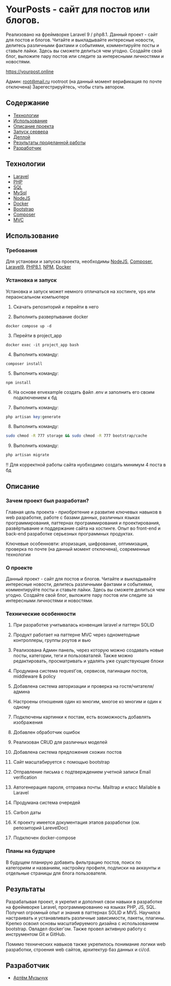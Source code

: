 # YourPosts - сайт для постов или блогов.

Реализовано на фреймворке Laravel 9 / php8.1. 
Данный проект - сайт для постов и блогов. Читайте и выкладывайте интересные новости, делитесь различными фактами и событиями, комментируйте посты и ставьте лайки. Здесь вы сможете делиться чем угодно. Создайте свой блог, выложите пару постов или следите за интересными личностями и новостями.

https://yourpost.online

Админ: root@mail.ru rootroot (на данный момент верификация по почте отключена) Зарегестрируйтесь, чтобы стать автором.

## Содержание
- [Технологии](#технологии)
- [Использование](#использование)
- [Описание проекта](#описание)
- [Запуск сервера](#Запуск)
- [Деплой](#Деплой)
- [Результаты проделанной работы](#Результаты)
- [Разработчик](#разработчик)

## Технологии
- [Laravel](https://laravel.com)
- [PHP](https://www.php.net)
- [SQL](https://ru.wikipedia.org/wiki/SQL)
- [MySql](https://www.mysql.com)
- [NodeJS](https://www.node.org)
- [Docker](https://www.docker.com)
- [Bootstrap](https://getbootstrap.com)
- [Composer](https://getcomposer.org)
- [MVC](https://en.wikipedia.org/wiki/Model–view–controller)

## Использование

### Требования

Для установки и запуска проекта, необходимы [NodeJS](https://nodejs.org/), [Composer](https://getcomposer.org), [Laravel9](https://laravel.com), [PHP8.1](https://www.php.net), [NPM](https://www.npmjs.com), [Docker](https://www.docker.com)

### Установка и запуск

Установка и запуск может немного отличаться на хостинге, vps или пераонсальном компьютере

1) Скачать репозиторий и перейти в него

2) Выполнить развертывание docker
```docker
docker compose up -d
```

3) Перейти в project_app 
```docker
docker exec -it project_app bash
```

4) Выполнить команду:
```composer
composer install 
```

5) Выполнить команду:
```npm
npm install 
```

6) На основе envexample создать файл .env и заполнить его своим подключением к бд

7) Выполнить команду:
```php
php artisan key:generate
```

8) Выполнить команду:
```bash
sudo chmod -R 777 storage && sudo chmod -R 777 bootstrap/cache
```

9) Выполнить команду:
```php
php artisan migrate
```

!! Для корректной работы сайта нуобходимо создать минимум 4 поста в бд

## Описание

### Зачем проект был разработан?

Главная цель проекта - приобретение и развитие ключевых навыков в web разработке, работе с базами данных, различных языках программирования, паттернах программирования и проектирования, развёртывание и поддержание сайта на хостинге. Опыт во front-end и back-end разработке серьезных программных продуктах.

Ключевые особенновти: аторизация, шифрование, оптимизация, проверка по почте (на данный момент отключена), современные технологии

### О проекте

Данный проект - сайт для постов и блогов. Читайте и выкладывайте интересные новости, делитесь различными фактами и событиями, комментируйте посты и ставьте лайки. Здесь вы сможете делиться чем угодно. Создайте свой блог, выложите пару постов или следите за интересными личностями и новостями.

### Технические особенности

1) При разработке учитывалась конвенция laravel и паттерн SOLID
2) Продукт работает на паттерне MVC через однометодные контроллеры, группы роутов и вью 
3) Реализована Админ панель, через которую можно создавать новые посты, категории, теги и пользоваталей. Также можно редактировать, просматривать и удалять уже существующие блоки
4) Продумана система request'ов, сервисов, пагинации постов, middleware & policy
5) Добавлена система авторизации и проверка на гостя/читателя/админа
6) Настроены отношения один ко многим, многое ко многим и один к одному
7) Подключены картинки к постам, есть возможность добавлять изображения
8) Добавлен обработчик ошибок
9) Реализован CRUD для различных моделей 
10) Добавлена система предложения схожих постов
11) Сайт масштабируется с помощью bootstrap 
12) Отправление письма с подтверждением учетной записи Email verification
13) Автогенерация пароля, отправка почты. Mailtrap и класс Mailable в Laravel
14) Продумана система очередей
15) Carbon даты
16) К проекту имеется документация этапов разработки (см. репозиторий LarevelDoc)

17) Подключен docker-compose

### Планы на будущее

В будущем планирую добавить фильтрацию постов, поиск по категориям и названиям, настройку профиля, подписки на аккаунты и отдельные страницы для блога пользователя.

## Результаты

Разрабатывая проект, я укрепил и дополнил свои навыки в разработке на фреймворке Laravel, программированию на языках PHP, JS, SQL. Получил огромный опыт и знания в паттернах SOLID и MVS. Научился настраивать и устанавливать различные зависимости, пакеты, плагины. Крепко освоил основы масштабируемого дизайна с использованием bootstrap. Овладел docker'ом. Также провел активную работу с инструментом Git и GitHub.

Помимо технических навыков также укрепилось понимание логики web разработки, строения web сайтов, архитектур баз данных и ci/cd.

## Разработчик

- [Артём Музычук](https://t.me/a_rtem_m)
